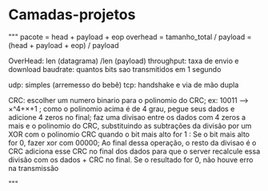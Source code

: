 # Camadas-projetos
"""
pacote = head + payload + eop
overhead = tamanho_total / payload = (head + payload + eop) / payload

OverHead: len (datagrama) /len (payload)
throughput: taxa de envio e download
baudrate: quantos bits sao transmitidos em 1 segundo

udp: simples (arremesso do bebê)
tcp: handshake e via de mão dupla

CRC: escolher um numero binario para o polinomio do CRC;
ex: 10011 --> ×^4+×+1 ;
como o polinomio acima é de 4 grau, pegue seus dados e adicione 4 zeros no final;
faz uma divisao entre os dados com 4 zeros a mais e o polinomio do CRC, substituindo as subtrações da divisão por um XOR com o polinomio CRC quando o bit mais alto for 1 :
Se o bit mais alto for 0, fazer xor com 00000;
Ao final dessa operação, o resto da divisao é o CRC adiciona esse CRC no final dos dados para que o server recalcule essa divisão com os dados + CRC no final. Se o resultado for 0, não houve erro na transmissão

"""
